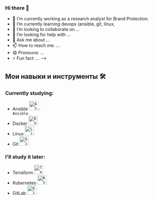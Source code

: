 ### Hi there 👋

- 🔭 I'm currently working as a research analyst for Brand Protection.
- 🌱 I’m currently learning devops (ansible, git, linux, 
- 👯 I’m looking to collaborate on ...
- 🤔 I’m looking for help with ...
- 💬 Ask me about ...
- 📫 How to reach me: ...
- 😄 Pronouns: ...
- ⚡ Fun fact: ...
-->

## Мои навыки и инструменты 🛠️

### Сurrently studying:

- Ansible <code><img height="30" src="https://www.vectorlogo.zone/logos/ansible/ansible-icon.svg" alt="Ansible">- Ansible</code>
- Docker <code><img height="30" src="https://www.vectorlogo.zone/logos/docker/docker-icon.svg" alt="Docker"></code>
- Linux <code><img height="30" src="https://www.vectorlogo.zone/logos/linux/linux-icon.svg" alt="Linux"></code>
- Git <code><img height="30" src="https://www.vectorlogo.zone/logos/git-scm/git-scm-icon.svg" alt="Git"></code>

### I'll study it later:

- Terraform <code><img height="30" src="https://www.vectorlogo.zone/logos/terraformio/terraformio-icon.svg" alt="Terraform"></code>
- Kubernetes <code><img height="30" src="https://www.vectorlogo.zone/logos/kubernetes/kubernetes-icon.svg" alt="Kubernetes"></code>
- GitLab <code><img height="30" src="https://www.vectorlogo.zone/logos/gitlab/gitlab-icon.svg" alt="GitLab"></code>

